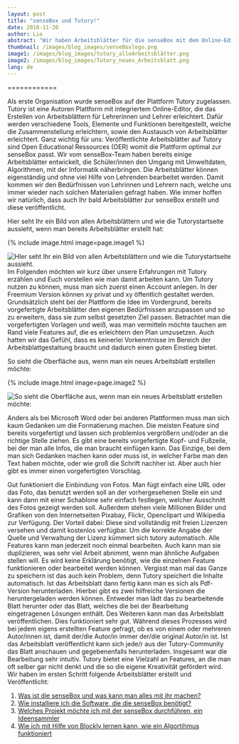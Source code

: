 ```yaml
---
layout: post
title: "senseBox und Tutory!"
date: 2018-11-30
author: Lia 
abstract: "Wir haben Arbeitsblätter für die senseBox mit dem Online-Editor Tutory erstellt – unser Erfahrungsbericht"
thumbnail: /images/blog_images/senseBoxlogo.png
image1: /images/blog_images/tutory_alleArbeitsblätter.png
image2: /images/blog_images/Tutory_neues_Arbeitsblatt.png
lang: de
---
```


============

Als erste Organisation wurde senseBox auf der Plattform Tutory zugelassen. Tutory ist eine Autoren Plattform mit integriertem Online-Editor, die das Erstellen von Arbeitsblättern für Lehrerinnen und Lehrer erleichtert. Dafür werden verschiedene Tools, Elemente und Funktionen bereitgestellt, welche die Zusammenstellung erleichtern, sowie den Austausch von Arbeitsblätter erleichtert. Ganz wichtig für uns: Veröffentlichte Arbeitsblätter auf Tutory sind Open Educational Ressources (OER) womit die Plattform optimal zur senseBox passt.
Wir vom senseBox-Team haben bereits einige Arbeitsblätter entwickelt, die Schüler/innen den Umgang mit Umweltdaten, Algorithmen, mit der Informatik näherbringen. Die Arbeitsblätter können eigenständig und ohne viel Hilfe von Lehrenden bearbeitet werden. Damit kommen wir den Bedürfnissen von Lehrinnen und Lehrern nach, welche uns immer wieder nach solchen Materialien gefragt haben. Wie immer hoffen wir natürlich, dass auch Ihr bald Arbeitsblätter zur senseBox erstellt und diese veröffentlicht. 

Hier seht Ihr ein Bild von allen Arbeitsblättern und wie die Tutorystartseite aussieht, wenn man bereits Arbeitsblätter erstellt hat:

{% include image.html image=page.image1 %}

![HIer seht Ihr ein Bild von allen Arbeitsblättern und wie die Tutorystartseite aussieht.](https://github.com/sensebox/sensebox.github.io/blob/2b59a5852e537d1ff6f8eccf4c6e849f2985d9f3/images/Bildschirmfoto%202018-11-30%20um%2012.55.55.jpg?raw=true)
Im Folgenden möchten wir kurz über unsere Erfahrungen mit Tutory erzählen und Euch vorstellen wie man damit arbeiten kann.
Um Tutory nutzen zu können, muss man sich zuerst einen Account anlegen. In der Freemium Version können xy privat und xy öffentlich gestaltet werden. 
Grundsätzlich steht bei der Plattform die Idee im Vordergrund, bereits vorgefertigte Arbeitsblätter den eigenen Bedürfnissen anzupassen und so zu erweitern, dass sie zum selbst gesetzten Ziel passen. Betrachtet man die vorgefertigten Vorlagen und weiß, was man vermitteln möchte tauchen am Rand viele Features auf, die es erleichtern den Plan umzusetzen. Auch hatten wir das Gefühl, dass es keinerlei Vorkenntnisse im Bereich der Arbeitsblattgestaltung braucht und dadurch einen guten Einstieg bietet.

So sieht die Oberfläche aus, wenn man ein neues Arbeitsblatt erstellen möchte:

{% include image.html image=page.image2 %}

![So sieht die Oberfläche aus, wenn man ein neues Arbeitsblatt erstellen möchte:](https://github.com/sensebox/sensebox.github.io/blob/2b59a5852e537d1ff6f8eccf4c6e849f2985d9f3/images/Bildschirmfoto%202018-11-30%20um%2012.56.47.jpg?raw=true)


Anders als bei Microsoft Word oder bei anderen Plattformen muss man sich kaum Gedanken um die Formatierung machen. Die meisten Feature sind bereits vorgefertigt und lassen sich problemlos vergrößern und/oder an die richtige Stelle ziehen. Es gibt eine bereits vorgefertigte Kopf- und Fußzeile, bei der man alle Infos, die man braucht einfügen kann. Das Einzige, bei dem man sich Gedanken machen kann oder muss ist, in welcher Farbe man den Text haben möchte, oder wie groß die Schrift nachher ist. Aber auch hier gibt es immer einen vorgefertigten Vorschlag. 

Gut funktioniert die Einbindung von Fotos. Man fügt einfach eine URL oder das Foto, das benutzt werden soll an der vorhergesehenen Stelle ein und kann dann mit einer Schablone sehr einfach festlegen, welcher Ausschnitt des Fotos gezeigt werden soll. Außerdem stehen viele Millionen Bilder und Grafiken von den Internetseiten Pixabay, Flickr, Openclipart und Wikipedia zur Verfügung. Der Vorteil dabei: Diese sind vollständig mit freien Lizenzen versehen und damit kostenlos verfügbar. Um die korrekte Angabe der Quelle und Verwaltung der Lizenz kümmert sich tutory automatisch.
Alle Features kann man jederzeit noch einmal bearbeiten. Auch kann man sie duplizieren, was sehr viel Arbeit abnimmt, wenn man ähnliche Aufgaben stellen will. Es wird keine Erklärung benötigt, wie die einzelnen Feature funktionieren oder bearbeitet werden können. Vergisst man mal das Ganze zu speichern ist das auch kein Problem, denn Tutory speichert die Inhalte automatisch. Ist das Arbeitsblatt dann fertig kann man es sich als Pdf-Version herunterladen. Hierbei gibt es zwei hilfreiche Versionen die heruntergeladen werden können. Entweder man lädt das zu bearbeitende Blatt herunter oder das Blatt, welches die bei der Bearbeitung eingetragenen Lösungen enthält. Des Weiteren kann man das Arbeitsblatt veröffentlichen. Dies funktioniert sehr gut. Während dieses Prozesses wird bei jedem eigens erstellten Feature gefragt, ob es von einem oder mehreren Autor/innen ist, damit der/die Autor/in immer der/die original Autor/in ist. Ist das Arbeitsblatt veröffentlicht kann sich jede/r aus der Tutory-Community das Blatt anschauen und gegebenenfalls herunterladen.
Insgesamt war die Bearbeitung sehr intuitiv. Tutory bietet eine Vielzahl an Features, an die man oft selber gar nicht denkt und die so die eigene Kreativität gefördert wird. Wir haben im ersten Schritt folgende Arbeitsblätter erstellt und Veröffentlicht:


1. [Was ist die senseBox und was kann man alles mit ihr machen?](https://www.tutory.de/w/5f62f920)
2. [Wie installiere ich die Software, die die senseBox benötigt?](https://www.tutory.de/w/3ccdeff0)
3. [Welches Projekt möchte ich mit der senseBox durchführen, ein Ideensammler](https://www.tutory.de/w/0ab88490)
4. [Wie ich mit Hilfe von Blockly lernen kann, wie ein Algortihmus funktioniert](https://www.tutory.de/worksheet/e5170bf0)

